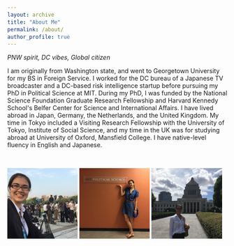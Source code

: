 ```yaml
---
layout: archive
title: "About Me"
permalink: /about/
author_profile: true
---
```


*PNW spirit, DC vibes, Global citizen*

I am originally from Washington state, and went to Georgetown University for my BS in Foreign Service. I worked for the DC bureau of a Japanese TV broadcaster and a DC-based risk intelligence startup before pursuing my PhD in Political Science at MIT. During my PhD, I was funded by the National Science Foundation Graduate Research Fellowship and Harvard Kennedy School's Belfer Center for Science and International Affairs. I have lived abroad in Japan, Germany, the Netherlands, and the United Kingdom. My time in Tokyo included a Visiting Research Fellowship with the University of Tokyo, Institute of Social Science, and my time in the UK was for studying abroad at University of Oxford, Mansfield College. I have native-level fluency in English and Japanese. 


&nbsp;

 <p float="left">
  <img src="/images/hiroshima.jpg" width="32%" />
  <img src="/images/mit.jpg" width="32%" />
  <img src="/images/diet.jpg" width="32%" /> 
</p>

